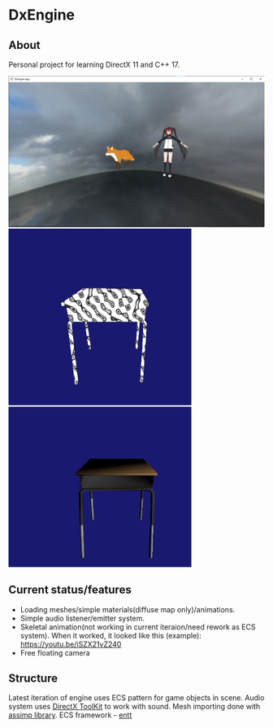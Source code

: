 # DxEngine
## About
Personal project for learning DirectX 11 and C++ 17.

<img src="https://github.com/bnorax/DxEngine/blob/ecsmain/resources/screens/DxEngine.png" width="720">
<img src="https://github.com/bnorax/DxEngine/blob/ecsmain/resources/screens/RCo2xIZ6Zow.jpg" width="360">
<img src="https://github.com/bnorax/DxEngine/blob/ecsmain/resources/screens/o8kYkFsQx9U.jpg" width="360">


## Current status/features
* Loading meshes/simple materials(diffuse map only)/animations.
* Simple audio listener/emitter system.
* Skeletal animation(not working in current iteraion/need rework as ECS system). When it worked, it looked like this (example): https://youtu.be/iSZX21vZ240
* Free floating camera
## Structure
Latest iteration of engine uses ECS pattern for game objects in scene.
Audio system uses [DirectX ToolKit](https://github.com/Microsoft/DirectXTK) to work with sound.
Mesh importing done with [assimp library](https://github.com/assimp/assimp). 
ECS framework - [entt](https://github.com/skypjack/entt)

